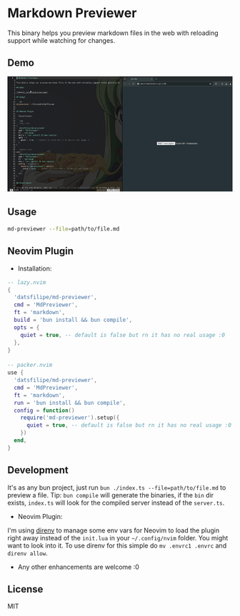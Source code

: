 # Markdown Previewer

This binary helps you preview markdown files in the web with reloading support while watching for changes.

## Demo

![demo](./assets/preview.gif)

## Usage

```sh
md-previewer --file=path/to/file.md
```

## Neovim Plugin

- Installation:

```lua
-- lazy.nvim
{
  'datsfilipe/md-previewer',
  cmd = 'MdPreviewer',
  ft = 'markdown',
  build = 'bun install && bun compile',
  opts = {
    quiet = true, -- default is false but rn it has no real usage :0
  },
}

-- packer.nvim
use {
  'datsfilipe/md-previewer',
  cmd = 'MdPreviewer',
  ft = 'markdown',
  run = 'bun install && bun compile',
  config = function()
    require('md-previewer').setup({
      quiet = true, -- default is false but rn it has no real usage :0
    })
  end,
}
```

## Development

It's as any bun project, just run `bun ./index.ts --file=path/to/file.md` to preview a file. Tip: `bun compile` will generate the binaries, if the `bin` dir exists, `index.ts` will look for the compiled server instead of the `server.ts`.

- Neovim Plugin:

I'm using [direnv](https://direnv.net/) to manage some env vars for Neovim to load the plugin right away instead of the `init.lua` in your `~/.config/nvim` folder. You might want to look into it. To use direnv for this simple do `mv .envrc1 .envrc` and `direnv allow`.

- Any other enhancements are welcome :0

## License

MIT

